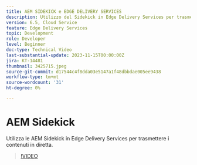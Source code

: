 ```yaml
---
title: AEM SIDEKICK e EDGE DELIVERY SERVICES
description: Utilizzo del Sidekick in Edge Delivery Services per trasmettere contenuti in diretta.
version: 6.5, Cloud Service
feature: Edge Delivery Services
topic: Development
role: Developer
level: Beginner
doc-type: Technical Video
last-substantial-update: 2023-11-15T00:00:00Z
jira: KT-14481
thumbnail: 3425715.jpeg
source-git-commit: d17544c4f8dda03e5147a1f48dbbdae005ee9438
workflow-type: tm+mt
source-wordcount: '31'
ht-degree: 0%

---
```



# AEM Sidekick

Utilizza le AEM Sidekick in Edge Delivery Services per trasmettere i contenuti in diretta.

>[!VIDEO](https://video.tv.adobe.com/v/3425715/?learn=on)
